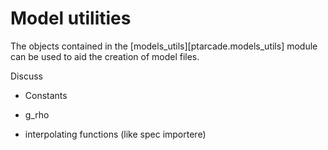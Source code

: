 # Model utilities

The objects contained in the [models_utils][ptarcade.models_utils]
module can be used to aid the creation of model files. 

Discuss 

* Constants 

* g_rho

* interpolating functions (like spec importere)